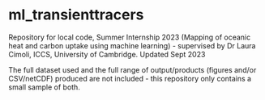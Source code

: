 # ml_transienttracers

Repository for local code, Summer Internship 2023 (Mapping of oceanic heat and carbon uptake using machine learning) - supervised by Dr Laura Cimoli, ICCS, University of Cambridge.  Updated Sept 2023

The full dataset used and the full range of output/products (figures and/or CSV/netCDF) produced are not included - this repository only contains a small sample of both.
